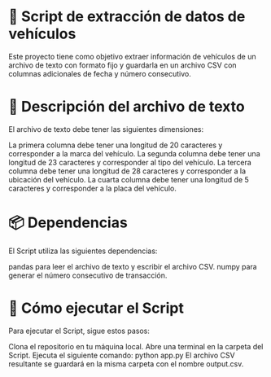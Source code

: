 # 🚗 Script de extracción de datos de vehículos
Este proyecto tiene como objetivo extraer información de vehículos de un archivo de texto con formato fijo y guardarla en un archivo CSV con columnas adicionales de fecha y número consecutivo.

# 📝 Descripción del archivo de texto
El archivo de texto debe tener las siguientes dimensiones:

La primera columna debe tener una longitud de 20 caracteres y corresponder a la marca del vehículo.
La segunda columna debe tener una longitud de 23 caracteres y corresponder al tipo del vehículo.
La tercera columna debe tener una longitud de 28 caracteres y corresponder a la ubicación del vehículo.
La cuarta columna debe tener una longitud de 5 caracteres y corresponder a la placa del vehículo.
# 📦 Dependencias
El Script utiliza las siguientes dependencias:

pandas para leer el archivo de texto y escribir el archivo CSV.
numpy para generar el número consecutivo de transacción.
# 🚀 Cómo ejecutar el Script
Para ejecutar el Script, sigue estos pasos:

Clona el repositorio en tu máquina local.
Abre una terminal en la carpeta del Script.
Ejecuta el siguiente comando: python app.py
El archivo CSV resultante se guardará en la misma carpeta con el nombre output.csv.